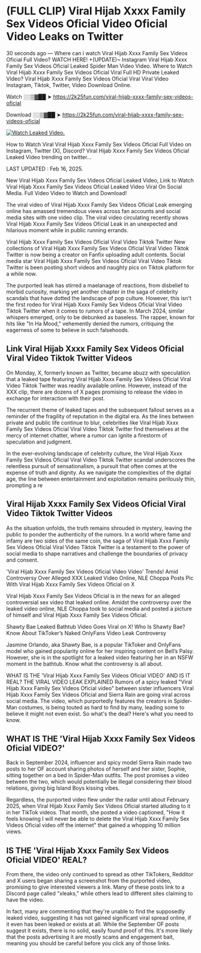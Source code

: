 # (FULL CLIP) ️Viral Hijab Xxxx Family Sex Videos Oficial Video Oficial Video Leaks on Twitter

30 seconds ago — Where can i watch ️Viral Hijab Xxxx Family Sex Videos Oficial Full Video? WATCH HERE! +(UPDATE)~ Instagram ️Viral Hijab Xxxx Family Sex Videos Oficial Leaked Spider Man Video Video. Where to Watch ️Viral Hijab Xxxx Family Sex Videos Oficial Viral Full HD Private Leaked Video? ️Viral Hijab Xxxx Family Sex Videos Oficial Viral Viral Video Instagram, Tiktok, Twitter, Video Download Online.

Watch ░░▒▓██ ➤ https://2k25fun.com/️viral-hijab-xxxx-family-sex-videos-oficial

Download ░░▒▓██ ➤ https://2k25fun.com/️viral-hijab-xxxx-family-sex-videos-oficial

[![Watch Leaked Video.](https://miro.medium.com/v2/resize:fit:828/format:webp/1*cilzJN44JGOrTw9NJCrNHA.gif "Watch Leaked Video")](https://2k25fun.com/️viral-hijab-xxxx-family-sex-videos-oficial)

How to Watch Viral ️Viral Hijab Xxxx Family Sex Videos Oficial Full Video on Instagram, Twitter (X), Discord? ️Viral Hijab Xxxx Family Sex Videos Oficial Leaked Video trending on twitter...

LAST UPDATED : Feb 16, 2025.

New ️Viral Hijab Xxxx Family Sex Videos Oficial Leaked Video, Link to Watch ️Viral Hijab Xxxx Family Sex Videos Oficial Leaked Video Viral On Social Media. Full Video Video to Watch and Download!

The viral video of ️Viral Hijab Xxxx Family Sex Videos Oficial Leak emerging online has amassed tremendous views across fan accounts and social media sites with one video clip. The viral video circulating recently shows ️Viral Hijab Xxxx Family Sex Videos Oficial Leak in an unexpected and hilarious moment while in public running errands.

️Viral Hijab Xxxx Family Sex Videos Oficial Viral Video Tiktok Twitter New collections of ️Viral Hijab Xxxx Family Sex Videos Oficial Viral Video Tiktok Twitter is now being a creator on Fanfix uploading adult contents. Social media star ️Viral Hijab Xxxx Family Sex Videos Oficial Viral Video Tiktok Twitter is been posting short videos and naughty pics on Tiktok platform for a while now.

The purported leak has stirred a maelanage of reactions, from disbelief to morbid curiosity, marking yet another chapter in the saga of celebrity scandals that have dotted the landscape of pop culture. However, this isn't the first rodeo for ️Viral Hijab Xxxx Family Sex Videos Oficial Viral Video Tiktok Twitter when it comes to rumors of a tape. In March 2024, similar whispers emerged, only to be debunked as baseless. The rapper, known for hits like "In Ha Mood," vehemently denied the rumors, critiquing the eagerness of some to believe in such falsehoods.

## Link ️Viral Hijab Xxxx Family Sex Videos Oficial Viral Video Tiktok Twitter Videos

On Monday, X, formerly known as Twitter, became abuzz with speculation that a leaked tape featuring ️Viral Hijab Xxxx Family Sex Videos Oficial Viral Video Tiktok Twitter was readily available online. However, instead of the XXX clip, there are dozens of X pages promising to release the video in exchange for interaction with their post.

The recurrent theme of leaked tapes and the subsequent fallout serves as a reminder of the fragility of reputation in the digital era. As the lines between private and public life continue to blur, celebrities like ️Viral Hijab Xxxx Family Sex Videos Oficial Viral Video Tiktok Twitter find themselves at the mercy of internet chatter, where a rumor can ignite a firestorm of speculation and judgment.

In the ever-evolving landscape of celebrity culture, the ️Viral Hijab Xxxx Family Sex Videos Oficial Viral Video Tiktok Twitter scandal underscores the relentless pursuit of sensationalism, a pursuit that often comes at the expense of truth and dignity. As we navigate the complexities of the digital age, the line between entertainment and exploitation remains perilously thin, prompting a re

##  ️Viral Hijab Xxxx Family Sex Videos Oficial Viral Video Tiktok Twitter Videos

As the situation unfolds, the truth remains shrouded in mystery, leaving the public to ponder the authenticity of the rumors. In a world where fame and infamy are two sides of the same coin, the saga of ️Viral Hijab Xxxx Family Sex Videos Oficial Viral Video Tiktok Twitter is a testament to the power of social media to shape narratives and challenge the boundaries of privacy and consent.

'️Viral Hijab Xxxx Family Sex Videos Oficial Video Video' Trends! Amid Controversy Over Alleged XXX Leaked Video Online, NLE Choppa Posts Pic With ️Viral Hijab Xxxx Family Sex Videos Oficial on X

️Viral Hijab Xxxx Family Sex Videos Oficial is in the news for an alleged controversial sex video that leaked online. Amidst the controversy over the leaked video online, NLE Choppa took to social media and posted a picture of himself and ️Viral Hijab Xxxx Family Sex Videos Oficial.

Shawty Bae Leaked Bathtub Video Goes Viral on X! Who Is Shawty Bae? Know About TikToker’s Naked OnlyFans Video Leak Controversy

Jasmine Orlando, aka Shawty Bae, is a popular TikToker and OnlyFans model who gained popularity online for her inspiring content on Bell’s Palsy. However, she is in the spotlight for a leaked video featuring her in an NSFW moment in the bathtub. Know what the controversy is all about.

WHAT IS THE '️Viral Hijab Xxxx Family Sex Videos Oficial VIDEO' AND IS IT REAL? THE VIRAL VIDEO LEAK EXPLAINED Rumors of a spicy leaked "️Viral Hijab Xxxx Family Sex Videos Oficial video" between sister influencers ️Viral Hijab Xxxx Family Sex Videos Oficial and Sierra Rain are going viral across social media. The video, which purportedly features the creators in Spider-Man costumes, is being touted as hard to find by many, leading some to believe it might not even exist. So what's the deal? Here's what you need to know.

## WHAT IS THE '️Viral Hijab Xxxx Family Sex Videos Oficial VIDEO?'

Back in September 2024, influencer and spicy model Sierra Rain made two posts to her OF account sharing photos of herself and her sister, Sophie, sitting together on a bed in Spider-Man outfits. The post promises a video between the two, which would potentially be illegal considering their blood relations, giving big Island Boys kissing vibes.

Regardless, the purported video flew under the radar until about February 2025, when ️Viral Hijab Xxxx Family Sex Videos Oficial started alluding to it in her TikTok videos. That month, she posted a video captioned, "How it feels knowing I will never be able to delete the ️Viral Hijab Xxxx Family Sex Videos Oficial video off the internet" that gained a whopping 10 million views.

## IS THE '️Viral Hijab Xxxx Family Sex Videos Oficial VIDEO' REAL?

From there, the video only continued to spread as other TikTokers, Redditor and X users began sharing a screenshot from the purported video, promising to give interested viewers a link. Many of these posts link to a Discord page called "xleaks," while others lead to different sites claiming to have the video.

In fact, many are commenting that they're unable to find the supposedly leaked video, suggesting it has not gained significant viral spread online, if it even has been leaked or exists at all. While the September OF posts suggest it exists, there is no solid, easily found proof of this. It's more likely that the posts advertising it are mostly scams and engagement bait, meaning you should be careful before you click any of those links.